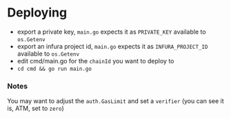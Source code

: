 # Deploying
* export a private key, `main.go` expects it as `PRIVATE_KEY` available to `os.Getenv`
* export an infura project id, `main.go` expects it as `INFURA_PROJECT_ID` available to `os.Getenv`
* edit cmd/main.go for the `chainId` you want to deploy to
* `cd cmd && go run main.go`

### Notes
You may want to adjust the `auth.GasLimit` and set a `verifier` (you can see it is, ATM, set to `zero`)
